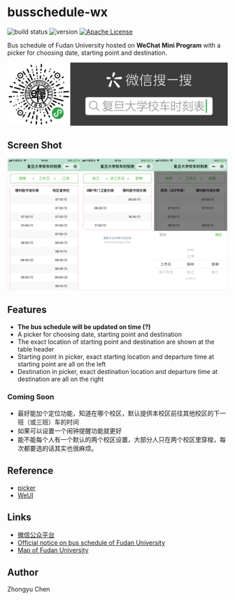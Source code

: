 # busschedule-wx

![build status](https://img.shields.io/badge/build-passing-66c2a5.svg)
![version](https://img.shields.io/badge/version-1.0.1-fc8d62.svg)
[![Apache License](https://img.shields.io/badge/license-Apache2.0-8da0cb.svg)](http://www.apache.org/licenses/)

Bus schedule of Fudan University hosted on __WeChat Mini Program__ 
with a picker for choosing date, starting point and destination.

![ercode](data/ercode.png)

## Screen Shot

![screen shot](data/screenshot.jpg)

## Features

* __The bus schedule will be updated on time (?)__
* A picker for choosing date, starting point and destination
* The exact location of starting point and destination are shown at the table header
* Starting point in picker, exact starting location and departure time at starting point are all on the left
* Destination in picker, exact destination location and departure time at destination are all on the right

### Coming Soon

* 最好能加个定位功能，知道在哪个校区，默认提供本校区前往其他校区的下一班（或三班）车的时间
* 如果可以设置一个闹钟提醒功能就更好
* 能不能每个人有一个默认的两个校区设置，大部分人只在两个校区里穿梭，每次都要选的话其实也很麻烦。

## Reference

* [picker](https://developers.weixin.qq.com/miniprogram/dev/component/picker.html)
* [WeUI](https://github.com/Tencent/weui)

## Links

* [微信公众平台](https://mp.weixin.qq.com/)
* [Official notice on bus schedule of Fudan University](http://www.xyfw.fudan.edu.cn/p2049c1954/list.htm)
* [Map of Fudan University](http://map.fudan.edu.cn)

## Author

Zhongyu Chen

